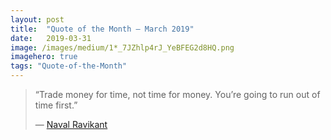 ```yaml
---
layout:	post
title:	"Quote of the Month — March 2019"
date:	2019-03-31
image: /images/medium/1*_7JZhlp4rJ_YeBFEG2d8HQ.png
imagehero: true
tags: "Quote-of-the-Month"
---
```


> “Trade money for time, not time for money. You’re going to run out of time first.”
> 
> — [Naval Ravikant](https://medium.com/u/67f5049293c7)  